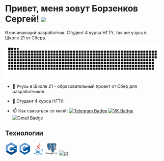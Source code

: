 # Привет, меня зовут Борзенков Сергей! ![](https://user-images.githubusercontent.com/18350557/176309783-0785949b-9127-417c-8b55-ab5a4333674e.gif)

Я начинающий разработчик. Студент 4 курса НГТУ, так же учусь в Школе 21 от Сбера. 

<p align="center">
 <img width="600" src="assets/github-snake.svg" alt="snake"/>
</p>

- :telescope: Учусь в Школе 21 - образовательный проект от Сбер для разработчиков.

- :seedling: Студент 4 курса НГТУ.

- :mailbox: Как связаться со мной: [![Telegram Badge](https://img.shields.io/badge/Telegram-blue?style=flat&logo=Telegram&logoColor=white)](https://t.me/Friney) [![VK Badge](https://img.shields.io/badge/VK-blue?style=flat&logo=VK&logoColor=white)](https://vk.com/ifrineyi) [![Gmail Badge](https://img.shields.io/badge/Gmail-red?style=flat&logo=Gmail&logoColor=white)](mailto:bso210403@gmail.com)

## Технологии

<p align="left"> 
<a href="https://www.w3schools.com/cpp/" target="_blank" rel="noreferrer"> <img src="https://raw.githubusercontent.com/devicons/devicon/master/icons/cplusplus/cplusplus-original.svg" alt="cplusplus" width="40" height="40"/></a>
 <a href="https://www.cprogramming.com/" target="_blank" rel="noreferrer"> <img src="https://raw.githubusercontent.com/devicons/devicon/master/icons/c/c-original.svg" alt="c" width="40" height="40"/></a>
<a href="https://www.java.com" target="_blank" rel="noreferrer"> <img src="https://raw.githubusercontent.com/devicons/devicon/master/icons/java/java-original.svg" alt="java" width="40" height="40"/></a>
<a href="https://www.postgresql.org" target="_blank" rel="noreferrer"> <img src="https://raw.githubusercontent.com/devicons/devicon/master/icons/postgresql/postgresql-original-wordmark.svg" alt="postgresql" width="40" height="40"/></a>
<a href="https://www.qt.io/" target="_blank" rel="noreferrer"> <img src="https://upload.wikimedia.org/wikipedia/commons/0/0b/Qt_logo_2016.svg" alt="qt" width="40" height="40"/></a>
</p>


<!-- Ссылки для создания readme:
1) коллекция классных Readme - https://github.com/abhisheknaiidu/awe...
2) Генератор кастомных бейджей - https://shields.io/
3) Виджет с наградами пользователя - https://github.com/ryo-ma/github-prof...
4) Статистика используемых языков в ваших репозиториях - https://github.com/anuraghazra/github...
5) График вашей активности на GitHub - https://github.com/Ashutosh00710/gith...
6) Статистика вашей активности на GitHub - https://github.com/vn7n24fzkq/github-...
7) Генераторы Readme, который сделают всё за вас:
- https://arturssmirnovs.github.io/gith...
- https://profilinator.rishav.dev/
- https://rahuldkjain.github.io/gh-prof...
- https://www.profileme.dev/
 -->

